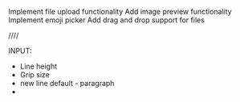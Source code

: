 Implement file upload functionality
Add image preview functionality
Implement emoji picker
Add drag and drop support for files

////

INPUT:

- Line height
- Grip size
- new line default - paragraph
-
